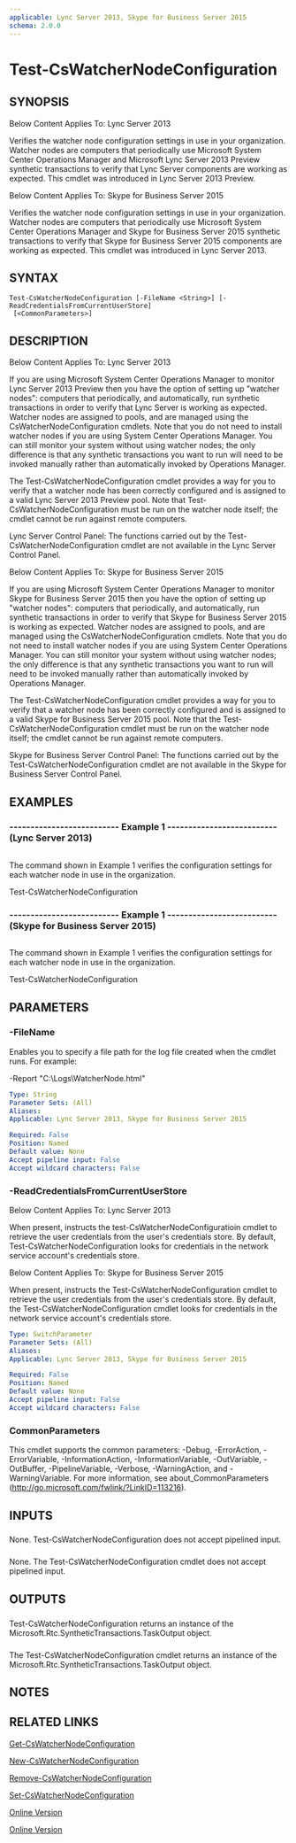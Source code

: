 ```yaml
---
applicable: Lync Server 2013, Skype for Business Server 2015
schema: 2.0.0
---
```


# Test-CsWatcherNodeConfiguration

## SYNOPSIS
Below Content Applies To: Lync Server 2013

Verifies the watcher node configuration settings in use in your organization.
Watcher nodes are computers that periodically use Microsoft System Center Operations Manager and Microsoft Lync Server 2013 Preview synthetic transactions to verify that Lync Server components are working as expected.
This cmdlet was introduced in Lync Server 2013 Preview.

Below Content Applies To: Skype for Business Server 2015

Verifies the watcher node configuration settings in use in your organization.
Watcher nodes are computers that periodically use Microsoft System Center Operations Manager and Skype for Business Server 2015 synthetic transactions to verify that Skype for Business Server 2015 components are working as expected.
This cmdlet was introduced in Lync Server 2013.



## SYNTAX

```
Test-CsWatcherNodeConfiguration [-FileName <String>] [-ReadCredentialsFromCurrentUserStore]
 [<CommonParameters>]
```

## DESCRIPTION
Below Content Applies To: Lync Server 2013

If you are using Microsoft System Center Operations Manager to monitor Lync Server 2013 Preview then you have the option of setting up "watcher nodes": computers that periodically, and automatically, run synthetic transactions in order to verify that Lync Server is working as expected.
Watcher nodes are assigned to pools, and are managed using the CsWatcherNodeConfiguration cmdlets.
Note that you do not need to install watcher nodes if you are using System Center Operations Manager.
You can still monitor your system without using watcher nodes; the only difference is that any synthetic transactions you want to run will need to be invoked manually rather than automatically invoked by Operations Manager.

The Test-CsWatcherNodeConfiguration cmdlet provides a way for you to verify that a watcher node has been correctly configured and is assigned to a valid Lync Server 2013 Preview pool.
Note that Test-CsWatcherNodeConfiguration must be run on the watcher node itself; the cmdlet cannot be run against remote computers.

Lync Server Control Panel: The functions carried out by the Test-CsWatcherNodeConfiguration cmdlet are not available in the Lync Server Control Panel.

Below Content Applies To: Skype for Business Server 2015

If you are using Microsoft System Center Operations Manager to monitor Skype for Business Server 2015 then you have the option of setting up "watcher nodes": computers that periodically, and automatically, run synthetic transactions in order to verify that Skype for Business Server 2015 is working as expected.
Watcher nodes are assigned to pools, and are managed using the CsWatcherNodeConfiguration cmdlets.
Note that you do not need to install watcher nodes if you are using System Center Operations Manager.
You can still monitor your system without using watcher nodes; the only difference is that any synthetic transactions you want to run will need to be invoked manually rather than automatically invoked by Operations Manager.

The Test-CsWatcherNodeConfiguration cmdlet provides a way for you to verify that a watcher node has been correctly configured and is assigned to a valid Skype for Business Server 2015 pool.
Note that the Test-CsWatcherNodeConfiguration cmdlet must be run on the watcher node itself; the cmdlet cannot be run against remote computers.

Skype for Business Server Control Panel: The functions carried out by the Test-CsWatcherNodeConfiguration cmdlet are not available in the Skype for Business Server Control Panel.



## EXAMPLES

### -------------------------- Example 1 -------------------------- (Lync Server 2013)
```

```

The command shown in Example 1 verifies the configuration settings for each watcher node in use in the organization.

Test-CsWatcherNodeConfiguration

### -------------------------- Example 1 -------------------------- (Skype for Business Server 2015)
```

```

The command shown in Example 1 verifies the configuration settings for each watcher node in use in the organization.

Test-CsWatcherNodeConfiguration

## PARAMETERS

### -FileName
Enables you to specify a file path for the log file created when the cmdlet runs.
For example:

-Report "C:\Logs\WatcherNode.html"

```yaml
Type: String
Parameter Sets: (All)
Aliases: 
Applicable: Lync Server 2013, Skype for Business Server 2015

Required: False
Position: Named
Default value: None
Accept pipeline input: False
Accept wildcard characters: False
```

### -ReadCredentialsFromCurrentUserStore
Below Content Applies To: Lync Server 2013

When present, instructs the test-CsWatcherNodeConfiguratioin cmdlet to retrieve the user credentials from the user's credentials store.
By default, Test-CsWatcherNodeConfiguration looks for credentials in the network service account's credentials store.



Below Content Applies To: Skype for Business Server 2015

When present, instructs the Test-CsWatcherNodeConfiguration cmdlet to retrieve the user credentials from the user's credentials store.
By default, the Test-CsWatcherNodeConfiguration cmdlet looks for credentials in the network service account's credentials store.



```yaml
Type: SwitchParameter
Parameter Sets: (All)
Aliases: 
Applicable: Lync Server 2013, Skype for Business Server 2015

Required: False
Position: Named
Default value: None
Accept pipeline input: False
Accept wildcard characters: False
```

### CommonParameters
This cmdlet supports the common parameters: -Debug, -ErrorAction, -ErrorVariable, -InformationAction, -InformationVariable, -OutVariable, -OutBuffer, -PipelineVariable, -Verbose, -WarningAction, and -WarningVariable. For more information, see about_CommonParameters (http://go.microsoft.com/fwlink/?LinkID=113216).

## INPUTS

###  
None.
Test-CsWatcherNodeConfiguration does not accept pipelined input.

###  
None.
The Test-CsWatcherNodeConfiguration cmdlet does not accept pipelined input.

## OUTPUTS

###  
Test-CsWatcherNodeConfiguration returns an instance of the Microsoft.Rtc.SyntheticTransactions.TaskOutput object.

###  
The Test-CsWatcherNodeConfiguration cmdlet returns an instance of the Microsoft.Rtc.SyntheticTransactions.TaskOutput object.

## NOTES

## RELATED LINKS

[Get-CsWatcherNodeConfiguration]()

[New-CsWatcherNodeConfiguration]()

[Remove-CsWatcherNodeConfiguration]()

[Set-CsWatcherNodeConfiguration]()

[Online Version](http://technet.microsoft.com/EN-US/library/085507a1-17e8-4dfa-aa6a-062620584335(OCS.15).aspx)

[Online Version](http://technet.microsoft.com/EN-US/library/085507a1-17e8-4dfa-aa6a-062620584335(OCS.16).aspx)

